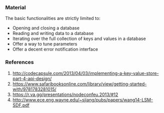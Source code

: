 ### Material
The basic functionalities are strictly limited to:
- Opening and closing a database
- Reading and writing data to a database
- Iterating over the full collection of keys and values in a database
- Offer a way to tune parameters
- Offer a decent error notification interface

### References

1. http://codecapsule.com/2013/04/03/implementing-a-key-value-store-part-4-api-design/
2. https://www.safaribooksonline.com/library/view/getting-started-with/9781783281015/
3. https://r.va.gg/presentations/nodeconfeu.2013/#12
4. http://www.ece.eng.wayne.edu/~sjiang/pubs/papers/wang14-LSM-SDF.pdf
